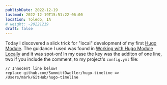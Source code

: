 ```yaml
---
publishDate: 2022-12-19
lastmod: 2022-12-19T15:51:22-06:00
location: Toledo, IA
# weight: -20221219
draft: false
---
```

Today I discovered a slick trick for "local" development of my first [Hugo Module](https://github.com/SummittDweller/hugo-timeline).  The guidance I used was found in [Working with Hugo Module Locally](https://www.thenewdynamic.com/note/develop-hugo-modules-locally/) and it was spot-on!  In my case the key was the additon of one line, two if you include the comment, to my project's `config.yml` file:

```
// Innocent line below!
replace github.com/SummittDweller/hugo-timeline => /Users/mark/GitHub/hugo-timeline
```
